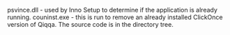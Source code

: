psvince.dll - used by Inno Setup to determine if the application is already running.
couninst.exe - this is run to remove an already installed ClickOnce version of Qiqqa.  The source code is in the directory tree.